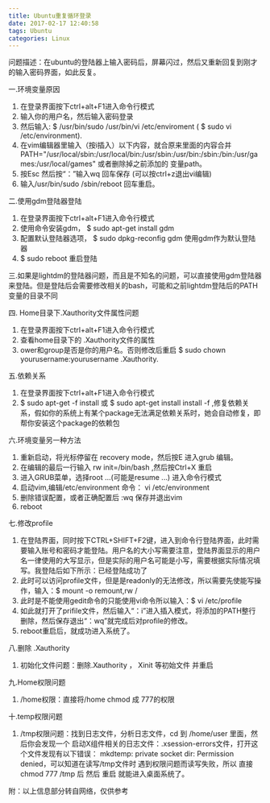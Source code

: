 ```yaml
---
title: Ubuntu重复循环登录
date: 2017-02-17 12:40:58
tags: Ubuntu
categories: Linux
---
```

问题描述：在ubuntu的登陆器上输入密码后，屏幕闪过，然后又重新回复到刚才的输入密码界面，如此反复。
<!--more-->
一.环境变量原因
1. 在登录界面按下ctrl+alt+F1进入命令行模式
2. 输入你的用户名，然后输入密码登录
3. 然后输入:  $  /usr/bin/sudo /usr/bin/vi /etc/enviroment (  $ sudo vi /etc/environment).
4. 在vim编辑器里输入（按i插入）以下内容，就合原来里面的内容合并 PATH="/usr/local/sbin:/usr/local/bin:/usr/sbin:/usr/bin:/sbin:/bin:/usr/games:/usr/local/games" 或者删除掉之前添加的 变量path。
5. 按Esc 然后按“：”输入wq 回车保存 (可以按ctrl+z退出vi编辑)
6. 输入/usr/bin/sudo /sbin/reboot 回车重启。

二.使用gdm登陆器登陆
1. 在登录界面按下ctrl+alt+F1进入命令行模式
2. 使用命令安装gdm， $ sudo apt-get install gdm
3. 配置默认登陆器选项， $ sudo dpkg-reconfig gdm  使用gdm作为默认登陆器
4. $ sudo reboot  重启登陆

三.如果是lightdm的登陆器问题，而且是不知名的问题，可以直接使用gdm登陆器来登陆。但是登陆后会需要修改相关的bash，可能和之前lightdm登陆后的PATH变量的目录不同

四. Home目录下.Xauthority文件属性问题
1. 在登录界面按下ctrl+alt+F1进入命令行模式
2. 查看home目录下的 .Xauthority文件的属性
3. ower和group是否是你的用户名。否则修改后重启 $ sudo chown yourusername:yourusername .Xauthority.

五.依赖关系
1. 在登录界面按下ctrl+alt+F1进入命令行模式
2. $ sudo apt-get -f install 或 $ sudo apt-get install install -f ,修复依赖关系，假如你的系统上有某个package无法满足依赖关系时，她会自动修复，即帮你安装这个package的依赖包

六.环境变量另一种方法

1. 重新启动，将光标停留在 recovery mode，然后按E 进入grub 编辑。
2. 在编辑的最后一行输入 rw init=/bin/bash ,然后按Ctrl+X 重启
3. 进入GRUB菜单，选择root ...(可能是resume ...) 进入命令行模式
4. 启动vim,编辑/etc/environment  命令： vi /etc/environment
5. 删除错误配置，或者正确配置后 :wq 保存并退出vim
6. reboot

七.修改profile
1. 在登陆界面，同时按下CTRL+SHIFT+F2键，进入到命令行登陆界面，此时需要输入账号和密码才能登陆。用户名的大小写需要注意，登陆界面显示的用户名一律使用的大写显示，但是实际的用户名可能是小写，需要根据实际情况填写。我登陆后如下所示：已经登陆成功了
2. 此时可以访问profile文件，但是是readonly的无法修改，所以需要先使能写操作，输入：$ mount -o remount,rw /
3. 此时是不能使用gedit命令的只能使用vi命令所以输入：$ vi /etc/profile
4. 如此就打开了prifile文件，然后输入“：i”进入插入模式，将添加的PATH整行删除，然后保存退出“：wq”就完成后对profile的修改。
5. reboot重启后，就成功进入系统了。

八.删除 .Xauthority
1. 初始化文件问题：删除.Xauthority ， Xinit 等初始文件 并重启

九.Home权限问题
1. /home权限：直接将/home  chmod 成 777的权限

十.temp权限问题
1. /tmp权限问题：找到日志文件，分析日志文件，cd 到 /home/user 里面，然后你会发现一个 启动X组件相关的日志文件：.xsession-errors文件，打开这个文件发现有以下错误： mkdtemp: private socket dir: Permission denied，可以知道在读写/tmp文件时 遇到权限问题而读写失败，所以 直接chmod 777 /tmp 后 然后 重启 就能进入桌面系统了。

附：以上信息部分转自网络，仅供参考

